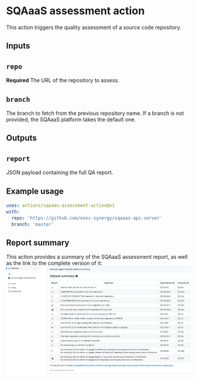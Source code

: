 <!--
SPDX-FileCopyrightText: Copyright contributors to the Software Quality Assurance as a Service (SQAaaS) project.

SPDX-License-Identifier: GPL-3.0-only
-->

# SQAaaS assessment action

This action triggers the quality assessment of a source code repository.

## Inputs

## `repo`

**Required** The URL of the repository to assess.

## `branch`

The branch to fetch from the previous repository name. If a branch is not provided, the SQAaaS platform takes the default one.

## Outputs

## `report`

JSON payload containing the full QA report.

## Example usage
```yaml
uses: actions/sqaaas-assessment-action@v1
with:
  repo: 'https://github.com/eosc-synergy/sqaaas-api-server'
  branch: 'master'
```

## Report summary

This action provides a summary of the SQAaaS assessment report, as well as the link to the complete version of it:
![GH action's summary report](./imgs/summary_report.png)
